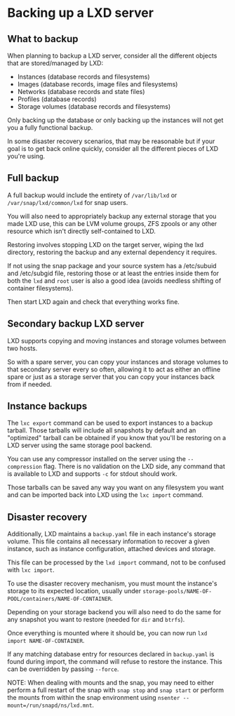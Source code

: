# Backing up a LXD server
## What to backup
When planning to backup a LXD server, consider all the different objects
that are stored/managed by LXD:

 - Instances (database records and filesystems)
 - Images (database records, image files and filesystems)
 - Networks (database records and state files)
 - Profiles (database records)
 - Storage volumes (database records and filesystems)

Only backing up the database or only backing up the instances will not
get you a fully functional backup.

In some disaster recovery scenarios, that may be reasonable but if your
goal is to get back online quickly, consider all the different pieces of
LXD you're using.

## Full backup
A full backup would include the entirety of `/var/lib/lxd` or
`/var/snap/lxd/common/lxd` for snap users.

You will also need to appropriately backup any external storage that you
made LXD use, this can be LVM volume groups, ZFS zpools or any other
resource which isn't directly self-contained to LXD.

Restoring involves stopping LXD on the target server, wiping the lxd
directory, restoring the backup and any external dependency it requires.

If not using the snap package and your source system has a /etc/subuid
and /etc/subgid file, restoring those or at least the entries inside
them for both the `lxd` and `root` user is also a good idea
(avoids needless shifting of container filesystems).

Then start LXD again and check that everything works fine.

## Secondary backup LXD server
LXD supports copying and moving instances and storage volumes between two hosts.

So with a spare server, you can copy your instances and storage volumes
to that secondary server every so often, allowing it to act as either an
offline spare or just as a storage server that you can copy your
instances back from if needed.

## Instance backups
The `lxc export` command can be used to export instances to a backup tarball.
Those tarballs will include all snapshots by default and an "optimized"
tarball can be obtained if you know that you'll be restoring on a LXD
server using the same storage pool backend.

You can use any compressor installed on the server using the `--compression` 
flag. There is no validation on the LXD side, any command that is available
to LXD and supports `-c` for stdout should work.

Those tarballs can be saved any way you want on any filesystem you want
and can be imported back into LXD using the `lxc import` command.

## Disaster recovery
Additionally, LXD maintains a `backup.yaml` file in each instance's storage
volume. This file contains all necessary information to recover a given
instance, such as instance configuration, attached devices and storage.

This file can be processed by the `lxd import` command, not to
be confused with `lxc import`.

To use the disaster recovery mechanism, you must mount the instance's
storage to its expected location, usually under
`storage-pools/NAME-OF-POOL/containers/NAME-OF-CONTAINER`.

Depending on your storage backend you will also need to do the same for
any snapshot you want to restore (needed for `dir` and `btrfs`).

Once everything is mounted where it should be, you can now run `lxd import NAME-OF-CONTAINER`.

If any matching database entry for resources declared in `backup.yaml` is found
during import, the command will refuse to restore the instance.  This can be
overridden by passing `--force`.

NOTE: When dealing with mounts and the snap, you may need to either
perform a full restart of the snap with `snap stop` and `snap start` or
perform the mounts from within the snap environment using `nsenter
--mount=/run/snapd/ns/lxd.mnt`.
